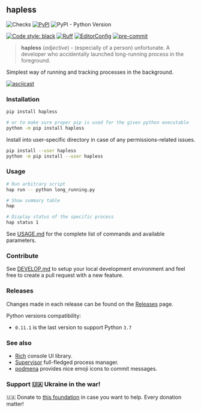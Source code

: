 ## hapless

![Checks](https://github.com/bmwant/hapless/actions/workflows/tests.yml/badge.svg)
[![PyPI](https://img.shields.io/pypi/v/hapless)](https://pypi.org/project/hapless/)
![PyPI - Python Version](https://img.shields.io/pypi/pyversions/hapless)


[![Code style: black](https://img.shields.io/badge/code%20style-black-000000.svg)](https://github.com/psf/black)
[![Ruff](https://img.shields.io/endpoint?url=https://raw.githubusercontent.com/charliermarsh/ruff/main/assets/badge/v2.json)](https://github.com/astral-sh/ruff)
[![EditorConfig](https://img.shields.io/badge/-EditorConfig-grey?logo=editorconfig)](https://editorconfig.org/)
[![pre-commit](https://img.shields.io/badge/pre--commit-enabled-brightgreen?logo=pre-commit&logoColor=white)](https://github.com/pre-commit/pre-commit)

> **hapless** (*adjective*) - (especially of a person) unfortunate. A developer who accidentally launched long-running process in the foreground.

Simplest way of running and tracking processes in the background.

[![asciicast](https://asciinema.org/a/489924.svg)](https://asciinema.org/a/489924?speed=2)

### Installation

```bash
pip install hapless

# or to make sure proper pip is used for the given python executable
python -m pip install hapless
```

Install into user-specific directory in case of any permissions-related issues.

```bash
pip install --user hapless
python -m pip install --user hapless
```

### Usage

```bash
# Run arbitrary script
hap run -- python long_running.py

# Show summary table
hap

# Display status of the specific process
hap status 1
```

See [USAGE.md](https://github.com/bmwant/hapless/blob/main/USAGE.md) for the complete list of commands and available parameters.

### Contribute

See [DEVELOP.md](https://github.com/bmwant/hapless/blob/main/DEVELOP.md) to setup your local development environment and feel free to create a pull request with a new feature.

### Releases

Changes made in each release can be found on the [Releases](https://github.com/bmwant/hapless/releases) page.

Python versions compatibility:

* `0.11.1` is the last version to support Python `3.7`

### See also

* [Rich](https://rich.readthedocs.io/en/stable/introduction.html) console UI library.
* [Supervisor](http://supervisord.org/) full-fledged process manager.
* [podmena](https://github.com/bmwant/podmena) provides nice emoji icons to commit messages.

### Support 🇺🇦 Ukraine in the war!

🇺🇦 Donate to [this foundation](https://prytulafoundation.org/en) in case you want to help. Every donation matter!
